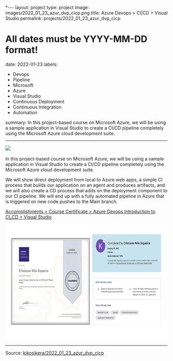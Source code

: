 *---
layout: project
type: project
image: images/2022_01_23_azur_dvp_cicp.png
title: Azure Devops > CI|CD > Visual Studio
permalink: projects/2022_01_23_azur_dvp_cicp
# All dates must be YYYY-MM-DD format!
date: 2022-01-23
labels:
- Devops
- Pipeline
- Microsoft 
- Azure
- Visual Studio
- Continuous Deployment 
- Continuous Integration
- Automation








summary: In this project-based course on Microsoft Azure, we will be using a sample application in Visual Studio to create a CI/CD pipeline completely using the Microsoft Azure cloud development suite.

---

<img class="ui image" src="{{ site.baseurl }}/images/2022_01_23_azur_dvp_cicp_header.png">

In this project-based course on Microsoft Azure, we will be using a sample application in Visual Studio to create a CI/CD pipeline completely using the Microsoft Azure cloud development suite.

We will show direct deployment from local to Azure web apps, a simple CI process that builds our application on an agent and produces artifacts, and we will also create a CD process that adds on the deployment component to our CI pipeline. We will end up with a fully automated pipeline in Azure that is triggered on new code pushes to the Main branch. 


[Accomplishments > Course Certificate > Azure Devops Introduction to CI_CD > Visual Studio](https://www.coursera.org/account/accomplishments/verify/GE9JV2EE6DD4)

<a href="https://www.coursera.org/account/accomplishments/verify/GE9JV2EE6DD4">
  <img src="/images/2022_01_23_azur_dvp_cicp_cert.png" style="width:720px;height:360px;"/>
 </a>



<hr>

Source: <a href="https://github.com/kikosikera/2022_01_23_azur_dvp_cicp/tree/main/"><i class="large github icon"></i>kikosikera/2022_01_23_azur_dvp_cicp</a>
